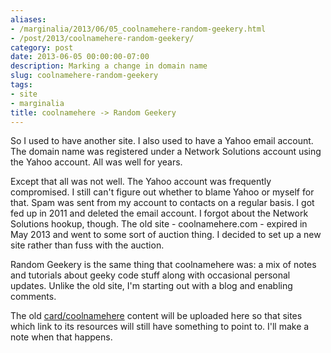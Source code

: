 ```yaml
---
aliases:
- /marginalia/2013/06/05_coolnamehere-random-geekery.html
- /post/2013/coolnamehere-random-geekery/
category: post
date: 2013-06-05 00:00:00-07:00
description: Marking a change in domain name
slug: coolnamehere-random-geekery
tags:
- site
- marginalia
title: coolnamehere -> Random Geekery
---
```


So I used to have another site. I also used to have a Yahoo email account. The domain name was registered under a Network Solutions account using the Yahoo account. All was well for years.

<!--more-->

Except that all was not well. The Yahoo account was frequently compromised. I still can't figure out whether to blame Yahoo or myself for that. Spam was sent from my account to contacts on a regular basis. I got fed up in 2011 and deleted the email account. I forgot about the Network Solutions hookup, though. The old site - coolnamehere.com - expired in May 2013 and went to some sort of auction thing. I decided to set up a new site rather than fuss with the auction.

Random Geekery is the same thing that coolnamehere was: a mix of notes and tutorials about geeky code stuff along with occasional personal updates. Unlike the old site, I'm starting out with a blog and enabling comments.

The old [card/coolnamehere](../../../card/coolnamehere.md) content will be uploaded here so that sites which link to its resources will still have something to point to. I'll make a note when that happens.
